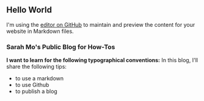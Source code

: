 ## Hello World

I'm using the [editor on GitHub](https://github.com/season246/season246/edit/master/index.md) to maintain and preview the content for your website in Markdown files.


### Sarah Mo's Public Blog for How-Tos

**I want to learn for the following typographical conventions:**
In this blog, I'll share the following tips:
- to use a markdown
- to use Github
- to publish a blog






